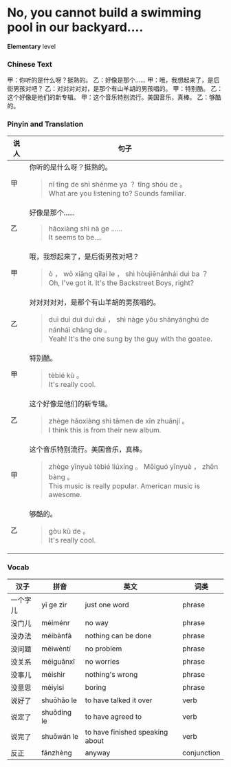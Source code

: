 # No, you cannot build a swimming pool in our backyard....
**Elementary** level
### Chinese Text
甲：你听的是什么呀？挺熟的。
乙：好像是那个......
甲：哦，我想起来了，是后街男孩对吧？
乙：对对对对对，是那个有山羊胡的男孩唱的。
甲：特别酷。
乙：这个好像是他们的新专辑。
甲：这个音乐特别流行。美国音乐，真棒。
乙：够酷的。

### Pinyin and Translation
|说人|句子|
|----|----|
|甲|你听的是什么呀？挺熟的。<blockquote>nǐ tīng de shì shénme ya ？ tǐng shóu de 。<br />What are you listening to? Sounds familiar.</blockquote>|
|乙|好像是那个......<blockquote>hǎoxiàng shì nà ge ......<br />It seems to be....</blockquote>|
|甲|哦，我想起来了，是后街男孩对吧？<blockquote>ò ， wǒ xiǎng qǐlai le ， shì hòujiēnánhái duì ba ？<br />Oh, I've got it. It's the Backstreet Boys, right?</blockquote>|
|乙|对对对对对，是那个有山羊胡的男孩唱的。<blockquote>duì duì duì duì duì ， shì nàge yǒu shānyánghú de nánhái chàng de 。<br />Yeah! It's the one sung by the guy with the goatee.</blockquote>|
|甲|特别酷。<blockquote>tèbié kù 。<br />It's really cool.</blockquote>|
|乙|这个好像是他们的新专辑。<blockquote>zhège hǎoxiàng shì tāmen de xīn zhuānjí 。<br />I think this is from their new album.</blockquote>|
|甲|这个音乐特别流行。美国音乐，真棒。<blockquote>zhège yīnyuè tèbié liúxíng 。 Měiguó yīnyuè ， zhēn bàng 。<br />This music is really popular. American music is awesome.</blockquote>|
|乙|够酷的。<blockquote>gòu kù de 。<br />It's really cool.</blockquote>|
### Vocab
|汉子|拼音|英文|词类|
|----|----|----|----|
|一个字儿|yī ge zìr|just one word|phrase|
|没门儿|méiménr|no way|phrase|
|没办法|méibànfǎ|nothing can be done|phrase|
|没问题|méiwèntí|no problem|phrase|
|没关系|méiguānxī|no worries|phrase|
|没事儿|méishìr|nothing's wrong|phrase|
|没意思|méiyìsi|boring|phrase|
|说好了|shuōhǎo le|to have talked it over|verb|
|说定了|shuōdìng le|to have agreed to|verb|
|说完了|shuōwán le|to have finished speaking about|verb|
|反正|fǎnzhèng|anyway|conjunction|